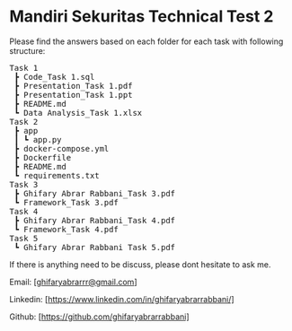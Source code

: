 # Mandiri Sekuritas Technical Test 2

Please find the answers based on each folder for each task with following structure:
<pre>
Task 1
 ┣ Code_Task 1.sql
 ┣ Presentation_Task 1.pdf
 ┣ Presentation_Task 1.ppt
 ┣ README.md
 ┗ Data Analysis_Task 1.xlsx
Task 2
 ┣ app
 ┃ ┗ app.py
 ┣ docker-compose.yml
 ┣ Dockerfile
 ┣ README.md
 ┗ requirements.txt
Task 3
 ┣ Ghifary Abrar Rabbani_Task 3.pdf
 ┗ Framework_Task 3.pdf
Task 4
 ┣ Ghifary Abrar Rabbani_Task 4.pdf
 ┗ Framework_Task 4.pdf  
Task 5
 ┗ Ghifary Abrar Rabbani_Task 5.pdf
</pre>

If there is anything need to be discuss, please dont hesitate to ask me.

Email: [ghifaryabrarrr@gmail.com]

Linkedin: [https://www.linkedin.com/in/ghifaryabrarrabbani/]

Github: [https://github.com/ghifaryabrarrabbani]

